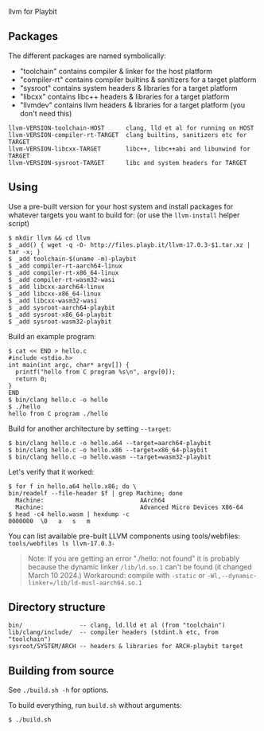 llvm for Playbit

## Packages

The different packages are named symbolically:

- "toolchain" contains compiler & linker for the host platform
- "compiler-rt" contains compiler builtins & sanitizers for a target platform
- "sysroot" contains system headers & libraries for a target platform
- "libcxx" contains libc++ headers & libraries for a target platform
- "llvmdev" contains llvm headers & libraries for a target platform (you don't need this)

```
llvm-VERSION-toolchain-HOST      clang, lld et al for running on HOST
llvm-VERSION-compiler-rt-TARGET  clang builtins, sanitizers etc for TARGET
llvm-VERSION-libcxx-TARGET       libc++, libc++abi and libunwind for TARGET
llvm-VERSION-sysroot-TARGET      libc and system headers for TARGET
```

## Using

Use a pre-built version for your host system and install packages for whatever targets
you want to build for: (or use the `llvm-install` helper script)

```shell
$ mkdir llvm && cd llvm
$ _add() { wget -q -O- http://files.playb.it/llvm-17.0.3-$1.tar.xz | tar -x; }
$ _add toolchain-$(uname -m)-playbit
$ _add compiler-rt-aarch64-linux
$ _add compiler-rt-x86_64-linux
$ _add compiler-rt-wasm32-wasi
$ _add libcxx-aarch64-linux
$ _add libcxx-x86_64-linux
$ _add libcxx-wasm32-wasi
$ _add sysroot-aarch64-playbit
$ _add sysroot-x86_64-playbit
$ _add sysroot-wasm32-playbit
```

Build an example program:

```shell
$ cat << END > hello.c
#include <stdio.h>
int main(int argc, char* argv[]) {
  printf("hello from C program %s\n", argv[0]);
  return 0;
}
END
$ bin/clang hello.c -o hello
$ ./hello
hello from C program ./hello
```

Build for another architecture by setting `--target`:

```shell
$ bin/clang hello.c -o hello.a64 --target=aarch64-playbit
$ bin/clang hello.c -o hello.x86 --target=x86_64-playbit
$ bin/clang hello.c -o hello.wasm --target=wasm32-playbit
```

Let's verify that it worked:

```shell
$ for f in hello.a64 hello.x86; do \
bin/readelf --file-header $f | grep Machine; done
  Machine:                           AArch64
  Machine:                           Advanced Micro Devices X86-64
$ head -c4 hello.wasm | hexdump -c
0000000  \0   a   s   m
```

You can list available pre-built LLVM components using tools/webfiles:
`tools/webfiles ls llvm-17.0.3-`

> Note: If you are getting an error "./hello: not found" it is probably because
> the dynamic linker `/lib/ld.so.1` can't be found (it changed March 10 2024.)
> Workaround: compile with `-static` or `-Wl,--dynamic-linker=/lib/ld-musl-aarch64.so.1`


## Directory structure

```
bin/                -- clang, ld.lld et al (from "toolchain")
lib/clang/include/  -- compiler headers (stdint.h etc, from "toolchain")
sysroot/SYSTEM/ARCH -- headers & libraries for ARCH-playbit target
```


## Building from source

See `./build.sh -h` for options.

To build everything, run `build.sh` without arguments:

```shell
$ ./build.sh
```
